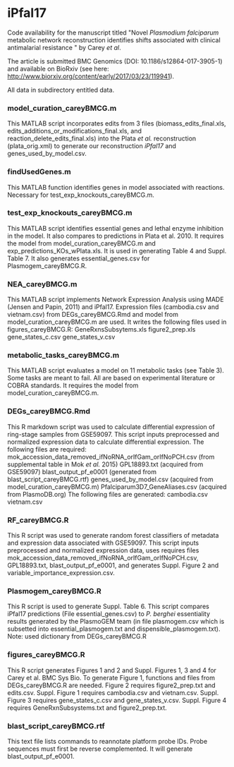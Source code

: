 # iPfal17
Code availability for the manuscript titled "Novel *Plasmodium falciparum* metabolic network reconstruction identifies shifts associated with clinical antimalarial resistance " by Carey *et al*.

The article is submitted BMC Genomics (DOI: 10.1186/s12864-017-3905-1) and available on BioRxiv (see here: http://www.biorxiv.org/content/early/2017/03/23/119941).


All data in subdirectory entitled data.

### model_curation_careyBMCG.m

This MATLAB script incorporates edits from 3 files (biomass_edits_final.xls, edits_additions_or_modifications_final.xls, and reaction_delete_edits_final.xls) into the Plata *et al.* reconstruction (plata_orig.xml) to generate our reconstruction *iPfal17* and genes_used_by_model.csv. 

### findUsedGenes.m 

This MATLAB function identifies genes in model associated with reactions. Necessary for test_exp_knockouts_careyBMCG.m. 

### test_exp_knockouts_careyBMCG.m 

This MATLAB script identifies essential genes and lethal enzyme inhibition in the model. It also compares to predictions in Plata et al. 2010. It requires the model from model_curation_careyBMCG.m and exp_predictions_KOs_wPlata.xls. It is used in generating Table 4 and Suppl. Table 7. It also generates essential_genes.csv for Plasmogem_careyBMCG.R.

### NEA_careyBMCG.m 

This MATLAB script implements Network Expression Analysis using MADE (Jensen and Papin, 2011) and iPfal17. Expression files (cambodia.csv and vietnam.csv) from DEGs_careyBMCG.Rmd and model from model_curation_careyBMCG.m are used. It writes the following files used in figures_careyBMCG.R:
	GeneRxnsSubsytems.xls
	figure2_prep.xls
	gene_states_c.csv
	gene_states_v.csv

### metabolic_tasks_careyBMCG.m 

This MATLAB script evaluates a model on 11 metabolic tasks (see Table  3). Some tasks are meant to fail. All are based on experimental literature or COBRA standards. It requires the model from model_curation_careyBMCG.m.

### DEGs_careyBMCG.Rmd

This R markdown script was used to calculate differential expression of ring-stage samples from GSE59097.   This script inputs preprocessed and normalized expression data to calculate differential expression. 
The following files are required:
	mok_accession_data_removed_ifNoRNA_orIfGam_orIfNoPCH.csv (from supplemental table in Mok *et al.* 2015)
	GPL18893.txt (acquired from GSE59097)
	blast_output_pf_e0001 (generated from blast_script_careyBMCG.rtf)
	genes_used_by_model.csv (acquired from model_curation_careyBMCG.m)
	Pfalciparum3D7_GeneAliases.csv (acquired from PlasmoDB.org)
The following files are generated:
	cambodia.csv
	vietnam.csv

### RF_careyBMCG.R 

This R script was used to generate random forest classifiers of metadata and expression data associated with GSE59097.   This script inputs preprocessed and normalized expression data, uses requires files mok_accession_data_removed_ifNoRNA_orIfGam_orIfNoPCH.csv, GPL18893.txt, blast_output_pf_e0001, and generates Suppl. Figure 2 and variable_importance_expression.csv. 

### Plasmogem_careyBMCG.R 

This R script is used to generate Suppl. Table 6. This script compares iPfal17 predictions (File essential_genes.csv) to *P. berghei* essentiality results generated by the PlasmoGEM team (in file plasmogem.csv which is subsetted into essential_plasmogem.txt and dispensible_plasmogem.txt).
Note: used dictionary from DEGs_careyBMCG.R

### figures_careyBMCG.R 

This R script generates Figures 1 and 2 and Suppl. Figures 1, 3 and 4 for Carey et al. BMC Sys Bio. To generate Figure 1, functions and files from DEGs_careyBMCG.R are needed. Figure 2 requires figure2_prep.txt and edits.csv. Suppl. Figure 1 requires cambodia.csv and vietnam.csv. Suppl. Figure 3 requires gene_states_c.csv and gene_states_v.csv. Suppl. Figure 4 requires GeneRxnSubsystems.txt and figure2_prep.txt.

### blast_script_careyBMCG.rtf

This text file lists commands to reannotate platform probe IDs. Probe sequences must first be reverse complemented. It will generate blast_output_pf_e0001.
